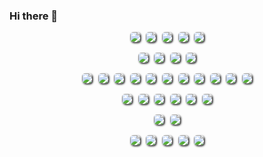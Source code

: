 ### Hi there 👋

<div style="display: flex; justify-content: center;">
    <img src="https://img.shields.io/badge/Java-007396?style=flat-square&logo=Java&logoColor=white" style="margin: 0 0.3rem; border-radius: 5px; box-shadow: 1.5px 1.5px 3px" />
    <img src="https://img.shields.io/badge/Spring-6DB33F?style=flat-square&logo=Spring&logoColor=white" style="margin: 0 0.3rem; border-radius: 5px; box-shadow: 1.5px 1.5px 3px" />
    <img src="https://img.shields.io/badge/Maven-C71A36?style=flat-square&logo=Apache%20Maven&logoColor=white" style="margin: 0 0.3rem; border-radius: 5px; box-shadow: 1.5px 1.5px 3px" />
    <img src="https://img.shields.io/badge/Gradle-02303A?style=flat-square&logo=Gradle&logoColor=white" style="margin: 0 0.3rem; border-radius: 5px; box-shadow: 1.5px 1.5px 3px" />
    <img src="https://img.shields.io/badge/Swagger-85EA2D?style=flat-square&logo=Swagger&logoColor=black" style="margin: 0 0.3rem; border-radius: 5px; box-shadow: 1.5px 1.5px 3px" />
</div>
<br />
<div style="display: flex; justify-content: center;">
    <img src="https://img.shields.io/badge/MySQL-4479A1?style=flat-square&logo=MySQL&logoColor=white" style="margin: 0 0.3rem; border-radius: 5px; box-shadow: 1.5px 1.5px 3px" />
    <img src="https://img.shields.io/badge/MariaDB-003545?style=flat-square&logo=MariaDB&logoColor=white" style="margin: 0 0.3rem; border-radius: 5px; box-shadow: 1.5px 1.5px 3px" />
    <img src="https://img.shields.io/badge/PostgreSQL-4479A1?style=flat-square&logo=PostgreSQL&logoColor=white" style="margin: 0 0.3rem; border-radius: 5px; box-shadow: 1.5px 1.5px 3px" />
    <img src="https://img.shields.io/badge/MongoDB-47A248?style=flat-square&logo=MongoDB&logoColor=white" style="margin: 0 0.3rem; border-radius: 5px; box-shadow: 1.5px 1.5px 3px" />
</div>
<br />
<div style="display: flex; justify-content: center;">
    <img src="https://img.shields.io/badge/HTML5-E34F26?style=flat-square&logo=HTML5&logoColor=white" style="margin: 0 0.3rem; border-radius: 5px; box-shadow: 1.5px 1.5px 3px" />
    <img src="https://img.shields.io/badge/CSS3-1572B6?style=flat-square&logo=CSS3&logoColor=white" style="margin: 0 0.3rem; border-radius: 5px; box-shadow: 1.5px 1.5px 3px" />
    <img src="https://img.shields.io/badge/JavaScript-F7DF1E?style=flat-square&logo=JavaScript&logoColor=black" style="margin: 0 0.3rem; border-radius: 5px; box-shadow: 1.5px 1.5px 3px" />
    <img src="https://img.shields.io/badge/Node.js-339933?style=flat-square&logo=Node.js&logoColor=white" style="margin: 0 0.3rem; border-radius: 5px; box-shadow: 1.5px 1.5px 3px" />
    <img src="https://img.shields.io/badge/npm-CB3837?style=flat-square&logo=npm&logoColor=black" style="margin: 0 0.3rem; border-radius: 5px; box-shadow: 1.5px 1.5px 3px" />
    <img src="https://img.shields.io/badge/Yarn-339933?style=flat-square&logo=Yarn&logoColor=white" style="margin: 0 0.3rem; border-radius: 5px; box-shadow: 1.5px 1.5px 3px" />
    <img src="https://img.shields.io/badge/React-61DAFB?style=flat-square&logo=React&logoColor=black" style="margin: 0 0.3rem; border-radius: 5px; box-shadow: 1.5px 1.5px 3px" />
    <img src="https://img.shields.io/badge/Redux-764ABC?style=flat-square&logo=Redux&logoColor=white" style="margin: 0 0.3rem; border-radius: 5px; box-shadow: 1.5px 1.5px 3px" />
    <img src="https://img.shields.io/badge/jQuery-0769AD?style=flat-square&logo=jQuery&logoColor=white" style="margin: 0 0.3rem; border-radius: 5px; box-shadow: 1.5px 1.5px 3px" />
    <img src="https://img.shields.io/badge/Bootstrap-7952B3?style=flat-square&logo=Bootstrap&logoColor=white" style="margin: 0 0.3rem; border-radius: 5px; box-shadow: 1.5px 1.5px 3px" />
    <img src="https://img.shields.io/badge/ReactiveX-B7178C?style=flat-square&logo=ReactiveX&logoColor=white" style="margin: 0 0.3rem; border-radius: 5px; box-shadow: 1.5px 1.5px 3px" />
</div>
<br />
<div style="display: flex; justify-content: center;">
    <img src="https://img.shields.io/badge/Git-F05032?style=flat-square&logo=Git&logoColor=white" style="margin: 0 0.3rem; border-radius: 5px; box-shadow: 1.5px 1.5px 3px" />
    <img src="https://img.shields.io/badge/Jenkins-D24939?style=flat-square&logo=Jenkins&logoColor=white" style="margin: 0 0.3rem; border-radius: 5px; box-shadow: 1.5px 1.5px 3px" />
    <img src="https://img.shields.io/badge/Github%20Actions-2088FF?style=flat-square&logo=Github%20Actions&logoColor=white" style="margin: 0 0.3rem; border-radius: 5px; box-shadow: 1.5px 1.5px 3px" />
    <img src="https://img.shields.io/badge/Heroku-430098?style=flat-square&logo=Heroku&logoColor=white" style="margin: 0 0.3rem; border-radius: 5px; box-shadow: 1.5px 1.5px 3px" />
    <img src="https://img.shields.io/badge/Docker-2496ED?style=flat-square&logo=Docker&logoColor=white" style="margin: 0 0.3rem; border-radius: 5px; box-shadow: 1.5px 1.5px 3px" />
    <img src="https://img.shields.io/badge/Kubernetes-326CE5?style=flat-square&logo=Kubernetes&logoColor=white" style="margin: 0 0.3rem; border-radius: 5px; box-shadow: 1.5px 1.5px 3px" />
</div>
<br />
<div style="display: flex; justify-content: center;">
    <img src="https://img.shields.io/badge/Visual%20Studio%20Code-007ACC?style=flat-square&logo=Visual%20Studio%20Code&logoColor=white" style="margin: 0 0.3rem; border-radius: 5px; box-shadow: 1.5px 1.5px 3px" />
    <img src="https://img.shields.io/badge/Intellij%20IDEA-000000?style=flat-square&logo=Intellij%20IDEA&logoColor=white" style="margin: 0 0.3rem; border-radius: 5px; box-shadow: 1.5px 1.5px 3px" />
</div>
<br />
<div style="display: flex; justify-content: center;">
    <img src="https://img.shields.io/badge/Amazon%20AWS-232F3E?style=flat-square&logo=Amazon%20AWS&logoColor=white" style="margin: 0 0.3rem; border-radius: 5px; box-shadow: 1.5px 1.5px 3px" />
    <img src="https://img.shields.io/badge/Amazon%20S3-569A31?style=flat-square&logo=Amazon%20S3&logoColor=white" style="margin: 0 0.3rem; border-radius: 5px; box-shadow: 1.5px 1.5px 3px" />
    <img src="https://img.shields.io/badge/GraphQL-E10098?style=flat-square&logo=GraphQL&logoColor=white" style="margin: 0 0.3rem; border-radius: 5px; box-shadow: 1.5px 1.5px 3px" />
    <img src="https://img.shields.io/badge/JSON%20Web%20Tokens-000000?style=flat-square&logo=JSON%20Web%20Tokens&logoColor=white" style="margin: 0 0.3rem; border-radius: 5px; box-shadow: 1.5px 1.5px 3px" />
    <img src="https://img.shields.io/badge/Netlify-00C7B7?style=flat-square&logo=Netlify&logoColor=white" style="margin: 0 0.3rem; border-radius: 5px; box-shadow: 1.5px 1.5px 3px" />
</div>

<!--
**jaeho-jang/jaeho-jang** is a ✨ _special_ ✨ repository because its `README.md` (this file) appears on your GitHub profile.

Here are some ideas to get you started:

- 🔭 I’m currently working on ...
- 🌱 I’m currently learning ...
- 👯 I’m looking to collaborate on ...
- 🤔 I’m looking for help with ...
- 💬 Ask me about ...
- 📫 How to reach me: ...
- 😄 Pronouns: ...
- ⚡ Fun fact: ...
-->

